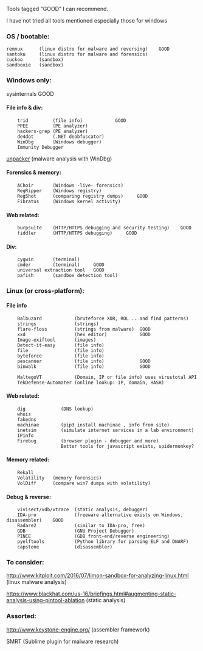 Tools tagged "GOOD" I can recommend.

I have not tried all tools mentioned
    especially those for windows

### OS / bootable:
    remnux		(linux distro for malware and reversing)    GOOD
    santoku     (linux distro for malware and forensics) 
    cuckoo		(sandbox)   
    sandboxie	(sandbox)


### Windows only:
sysinternals                GOOD
    
#### File info & div:
        trid         (file info)            GOOD
        PPEE         (PE analyzer)
        hackers-grep (PE analyzer)
        de4dot       (.NET deobfuscator)
        WinDbg       (Windows debugger)
        Immunity Debugger
[unpacker](https://github.com/malwaremusings/unpacker/)    (malware analysis with WinDbg) 

#### Forensics & memory: 
        AChoir       (Windows -live- forensics)
        RegRipper    (Windows registry)
        RegShot      (comparing registry dumps)     GOOD
        Fibratus     (Windows kernel activity)
    
#### Web related:
        burpsuite    (HTTP/HTTPS debugging and security testing)    GOOD
        fiddler      (HTTP/HTTPS debugging)     GOOD
#### Div:
        cygwin	     (terminal)
        cmder        (terminal)     GOOD
        universal extraction tool   GOOD
        pafish       (sandbox detection tool)
	

### Linux (or cross-platform):

#### File info
        Balbuzard       	 (bruteforce XOR, ROL .. and find patterns)
        strings         	 (strings)
        flare-floss     	 (strings from malware)  GOOD
        xxd		        	 (hex editor)            GOOD
        Image-exiftool  	 (images)
        Detect-it-easy  	 (file info)
        file            	 (file info)
        byteforce       	 (file info)
        pescanner       	 (file info)             GOOD
        binwalk        		 (file info)             GOOD

        MaltegoVT       	 (Domain, IP or file info) uses virustotal API
        TekDefense-Automater (online lookup: IP, domain, HASH)
   
#### Web related: 
        dig             (DNS lookup)    
        whois               
        fakedns
        machinae        (pip3 install machinae , info from site)
        inetsim         (simulate internet services in a lab environment)
        IPinfo
        Firebug         (browser plugin - debugger and more)
                        Better tools for javascript exists, spidermonkey?
#### Memory related:
        Rekall
        Volatility   (memory forensics)
        VolDiff      (compare win7 dumps with volatility)
        
#### Debug & reverse:
        vivisect/vdb/vtrace  (static analysis, debugger)
        IDA-pro              (freeware alternative exists on Windows, disassembler)    GOOD
        Radare2              (similar to IDA-pro, free)
        GDB                  (GNU Project Debugger)
        PINCE                (GDB front-end/reverse engineering)	
        pyelftools           (Python library for parsing ELF and DWARF)	
        capstone 			 (disassembler) 


### To consider:
http://www.kitploit.com/2016/07/limon-sandbox-for-analyzing-linux.html 		(linux malware analysis)
	
https://www.blackhat.com/us-16/briefings.html#augmenting-static-analysis-using-pintool-ablation		(static analysis)
	
### Assorted:
http://www.keystone-engine.org/		(assembler framework)
  
SMRT            (Sublime plugin for malware research)
